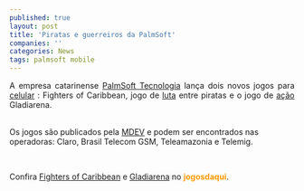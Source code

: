 ```yaml
---
published: true
layout: post
title: 'Piratas e guerreiros da PalmSoft'
companies: ''
categories: News
tags: palmsoft mobile
---
```

<p align="justify">A empresa catarinense <a href="{{ site.baseurl }}/index.php?p=cl&amp;t=19&amp;idd=38">PalmSoft Tecnologia</a>
 lan&ccedil;a dois novos jogos para <a href="{{ site.baseurl }}/index.php?p=cl&amp;t=19&amp;idp=2">celular</a>
: Fighters of Caribbean, jogo de <a href="{{ site.baseurl }}/index.php?p=cl&amp;t=19&amp;idc=21">luta</a>
 entre piratas e o jogo de <a href="{{ site.baseurl }}/index.php?p=cl&amp;t=19&amp;idc=1">a&ccedil;&atilde;o</a>
 Gladiarena.

<br />Os jogos s&atilde;o publicados pela <a href="{{ site.baseurl }}/index.php?p=cl&amp;t=19&amp;idu=61">MDEV</a>
 e podem ser encontrados nas operadoras: Claro, Brasil Telecom GSM, Teleamazonia e Telemig.
<p align="justify"><br />

<p align="justify">Confira <a href="{{ site.baseurl }}/index.php?p=c&amp;id=323">Fighters of Caribbean</a>
 e <a href="{{ site.baseurl }}/index.php?p=c&amp;id=324">Gladiarena</a>
 no <strong><font color="#ff9900">jogosdaqui</font></strong>.
